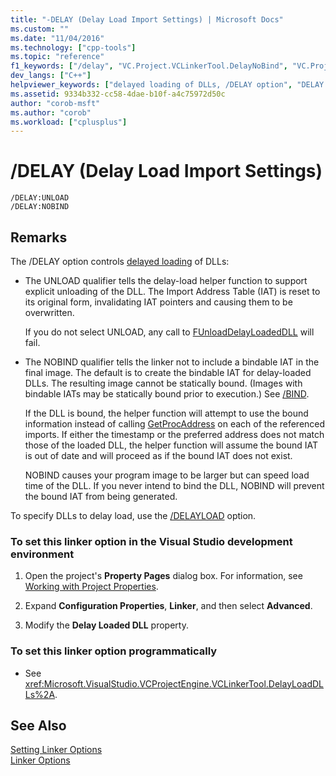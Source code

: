 ```yaml
---
title: "-DELAY (Delay Load Import Settings) | Microsoft Docs"
ms.custom: ""
ms.date: "11/04/2016"
ms.technology: ["cpp-tools"]
ms.topic: "reference"
f1_keywords: ["/delay", "VC.Project.VCLinkerTool.DelayNoBind", "VC.Project.VCLinkerTool.SupportUnloadOfDelayLoadedDLL", "VC.Project.VCLinkerTool.DelayUnload"]
dev_langs: ["C++"]
helpviewer_keywords: ["delayed loading of DLLs, /DELAY option", "DELAY linker option", "/DELAY linker option", "-DELAY linker option"]
ms.assetid: 9334b332-cc58-4dae-b10f-a4c75972d50c
author: "corob-msft"
ms.author: "corob"
ms.workload: ["cplusplus"]
---
```

# /DELAY (Delay Load Import Settings)
```  
/DELAY:UNLOAD  
/DELAY:NOBIND  
```  
  
## Remarks  
 The /DELAY option controls [delayed loading](../../build/reference/linker-support-for-delay-loaded-dlls.md) of DLLs:  
  
-   The UNLOAD qualifier tells the delay-load helper function to support explicit unloading of the DLL. The Import Address Table (IAT) is reset to its original form, invalidating IAT pointers and causing them to be overwritten.  
  
     If you do not select UNLOAD, any call to [FUnloadDelayLoadedDLL](../../build/reference/explicitly-unloading-a-delay-loaded-dll.md) will fail.  
  
-   The NOBIND qualifier tells the linker not to include a bindable IAT in the final image. The default is to create the bindable IAT for delay-loaded DLLs. The resulting image cannot be statically bound. (Images with bindable IATs may be statically bound prior to execution.) See [/BIND](../../build/reference/bind.md).  
  
     If the DLL is bound, the helper function will attempt to use the bound information instead of calling [GetProcAddress](http://msdn.microsoft.com/library/windows/desktop/ms683212.aspx) on each of the referenced imports. If either the timestamp or the preferred address does not match those of the loaded DLL, the helper function will assume the bound IAT is out of date and will proceed as if the bound IAT does not exist.  
  
     NOBIND causes your program image to be larger but can speed load time of the DLL. If you never intend to bind the DLL, NOBIND will prevent the bound IAT from being generated.  
  
 To specify DLLs to delay load, use the [/DELAYLOAD](../../build/reference/delayload-delay-load-import.md) option.  
  
### To set this linker option in the Visual Studio development environment  
  
1.  Open the project's **Property Pages** dialog box. For information, see [Working with Project Properties](../../ide/working-with-project-properties.md).  
  
2.  Expand **Configuration Properties**, **Linker**, and then select **Advanced**.  
  
3.  Modify the **Delay Loaded DLL** property.  
  
### To set this linker option programmatically  
  
-   See <xref:Microsoft.VisualStudio.VCProjectEngine.VCLinkerTool.DelayLoadDLLs%2A>.  
  
## See Also  
 [Setting Linker Options](../../build/reference/setting-linker-options.md)   
 [Linker Options](../../build/reference/linker-options.md)